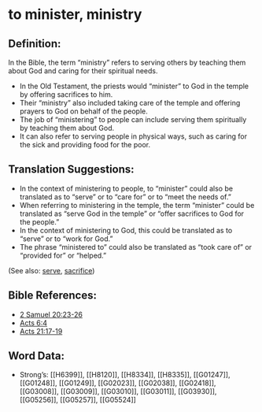 # to minister, ministry

## Definition:

In the Bible, the term “ministry” refers to serving others by teaching them about God and caring for their spiritual needs.

* In the Old Testament, the priests would “minister” to God in the temple by offering sacrifices to him.
* Their “ministry” also included taking care of the temple and offering prayers to God on behalf of the people.
* The job of “ministering” to people can include serving them spiritually by teaching them about God.
* It can also refer to serving people in physical ways, such as caring for the sick and providing food for the poor.

## Translation Suggestions:

* In the context of ministering to people, to “minister” could also be translated as to “serve” or to “care for” or to “meet the needs of.”
* When referring to ministering in the temple, the term “minister” could be translated as “serve God in the temple” or “offer sacrifices to God for the people.”
* In the context of ministering to God, this could be translated as to “serve” or to “work for God.”
* The phrase “ministered to” could also be translated as “took care of” or “provided for” or “helped.”

(See also: [serve](../other/servant.md), [sacrifice](../other/sacrifice.md))

## Bible References:

* [2 Samuel 20:23-26](rc://en/tn/help/2sa/20/23)
* [Acts 6:4](rc://en/tn/help/act/06/04)
* [Acts 21:17-19](rc://en/tn/help/act/21/17)

## Word Data:

* Strong’s: [[H6399]], [[H8120]], [[H8334]], [[H8335]], [[G01247]], [[G01248]], [[G01249]], [[G02023]], [[G02038]], [[G02418]], [[G03008]], [[G03009]], [[G03010]], [[G03011]], [[G03930]], [[G05256]], [[G05257]], [[G05524]]
